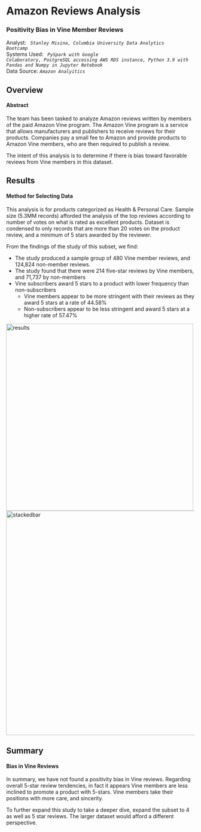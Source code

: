 # Amazon Reviews Analysis
### Positivity Bias in Vine Member Reviews
Analyst: <code><i> Stanley Misina, Columbia University Data Analytics Bootcamp</i></code><br />
Systems Used: <i><code> PySpark with Google Colaboratory, PostgreSQL accessing AWS RDS instance, Python 3.9 with Pandas and Numpy in Jupyter Notebook </i></code><br />
Data Source: <i><code>Amazon Analyitics</code></i>

## Overview
#### Abstract
The team has been tasked to analyze Amazon reviews written by members of the paid Amazon Vine program. The Amazon Vine program is a service that allows manufacturers and publishers to receive reviews for their products. Companies pay a small fee to Amazon and provide products to Amazon Vine members, who are then required to publish a review.

The intent of this analysis is to determine if there is bias toward favorable reviews from Vine members in this dataset.
<br />
## Results
#### Method for Selecting Data
This analysis is for products categorized as Health & Personal Care. Sample size (5.3MM records) afforded the analysis of the top reviews according to number of votes on what is rated as excellent products. Dataset is condensed to only records that are more than 20 votes on the product review, and a minimum of 5 stars awarded by the reviewer.<br />

From the findings of the study of this subset, we find:
  - The study produced a sample group of 480 Vine member reviews, and 124,824 non-member reviews.
  - The study found that there were 214 five-star reviews by Vine members, and 71,737 by non-members
  - Vine subscribers award 5 stars to a product with lower frequency than non-subscribers
    - Vine members appear to be more stringent with their reviews as they award 5 stars at a rate of 44.58%
    - Non-subscribers appear to be less stringent and award 5 stars at a higher rate of 57.47%<br />

<img width="500" alt="results" src="https://user-images.githubusercontent.com/84740997/135160761-b60b6ee5-5e46-4275-b83e-4b4953d10ae1.png"><img width="600" alt="stackedbar" src="https://user-images.githubusercontent.com/84740997/135168804-f0cfb09b-86ce-412b-aa1b-01a75314728e.png">
<br />
## Summary
#### Bias in Vine Reviews
In summary, we have not found a positivity bias in Vine reviews. Regarding overall 5-star review tendencies, in fact it appears Vine members are less inclined to promote a product with 5-stars. Vine members take their positions with more care, and sincerity.<br />

To further expand this study to take a deeper dive, expand the subset to 4 as well as 5 star reviews. The larger dataset would afford a different perspective.
